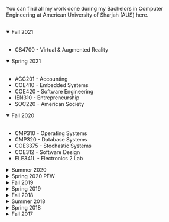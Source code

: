 You can find all my work done during my Bachelors in Computer Engineering at American University of Sharjah (AUS) here.
##

<details open>
<summary>Fall 2021</summary>
 <br>
 <ul>
 <li>CS4700 - Virtual & Augmented Reality
</details>

<details open>
<summary>Spring 2021</summary>
<br>
 <ul>
 <li> ACC201 - Accounting <br>
 <li> COE410 - Embedded Systems <br>
 <li> COE420 - Software Engineering <br>
 <li> IEN310 - Entrepreneurship <br>
 <li> SOC220 - American Society <br>
</details>

<details open>
<summary>Fall 2020</summary>
<br>
 <ul>
 <li> CMP310 - Operating Systems <br>
 <li> CMP320 - Database Systems <br>
 <li> COE3375 - Stochastic Systems <br>
 <li> COE312 - Software Design <br>
 <li> ELE341L - Electronics 2 Lab <br>
</details>

<details close>
<summary>Summer 2020</summary>
<br>
 <ul>
 <li> COE424 - Advanced Digital Systems <br>
 <li> Electronics 2 <br>
</details>

<details close>
<summary>Spring 2020 PFW</summary>
<br>
 <ul>
 <li> AI <br>
 <li> Computer Architecture <br>
 <li> Economics 2 <br>
 <li> Network Security <br>
 <li> Technical Writing <br>
</details>

<details close>
<summary>Fall 2019</summary>
<br>
 <ul>
 <li> COE241 - Microcontrollers <br>
 <li> COE370 - Communications Networks <br>
 <li> COE371 - Computer Networks 1 <br>
 <li> ELE241 - Electronics 1 <br>
 <li> ELE323 - Signal Processing <br>
</details>

<details close>
<summary>Spring 2019</summary>
<br>
 <ul>
 <li> CMP305 - Data Structures <br>
 <li> COE221 - Digital Systems 1 <br>
 <li> MTH213 - Discrete Systems <br>
 <li> ELE221 - Electric Circuits 1 <br>
 <li> PSY101 - Psychology 1 <br>
</details>

<details close>
<summary>Fall 2018</summary>
<br>
 <ul>
 <li> CMP220 <br>
 <li> ECO201 <br>
 <li> ENG204 <br>
 <li> MTH205 <br>
 <li> MTH221 <br>
</details>

<details close>
<summary>Summer 2018</summary>
<br>
 <ul>
 <li> PHY102 <br>
</details>

<details close>
<summary>Spring 2018</summary>
<br>
 <ul>
 <li> CHM101 <br>
 <li> CMP120 <br>
 <li> MTH104 <br>
 <li> NGN111 <br>
 <li> WRI102 <br>
</details>

<details close>
<summary>Fall 2017</summary>
<br>
 <ul>
 <li> ARA101 <br>
 <li> MTH103 <br>
 <li> NGN110 <br>
 <li> PHY101 <br>
 <li> WRI101 <br>
</details>

  <!-- (No Major Code, Just Paper Reviews & Presentations) -->
